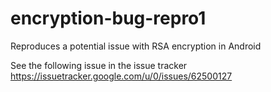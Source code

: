 # encryption-bug-repro1
Reproduces a potential issue with RSA encryption in Android

See the following issue in the issue tracker
https://issuetracker.google.com/u/0/issues/62500127
